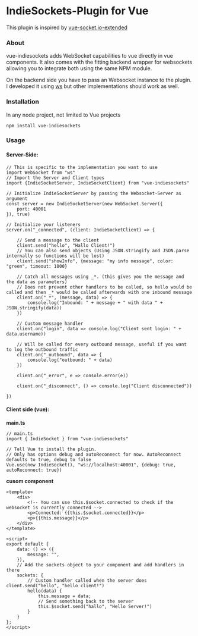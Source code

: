# IndieSockets-Plugin for Vue
This plugin is inspired by [vue-socket.io-extended](https://www.npmjs.com/package/vue-socket.io-extended)


### About

vue-indiesockets adds WebSocket capabilities to vue directly in vue components.
It also comes with the fitting backend wrapper for websockets allowing you to integrate both using the same NPM module.

On the backend side you have to pass an Websocket instance to the plugin. I developed it using [ws](https://www.npmjs.com/package/ws) but other implementations should work as well. 

### Installation

In any node project, not limited to Vue projects
```
npm install vue-indiesockets
```

### Usage

#### Server-Side:

```
// This is specific to the implementation you want to use
import WebSocket from "ws"
// Import the Server and Client types
import {IndieSocketServer, IndieSocketClient} from "vue-indiesockets"

// Initialize IndieSocketServer by passing the Websocket-Server as argument
const server = new IndieSocketServer(new WebSocket.Server({
	port: 40001
}), true)

// Initialize your listeners
server.on("_connected", (client: IndieSocketClient) => {
	
    // Send a message to the client
    client.send("hello", "Hallo Client!")
    // You can also send objects (Using JSON.stringify and JSON.parse internally so functions will be lost)
    client.send("showInfo", {message: "my info message", color: "green", timeout: 1000}

    // Catch all messages using _*. (this gives you the message and the data as parameters)
	// Does not prevent other handlers to be called, so hello would be called and then _* would be called afterwards with one inbound message
    client.on("_*", (message, data) => {
        console.log("Inbound: " + message + " with data " + JSON.stringify(data))
    })

    // Custom message handler
	client.on("login", data => console.log("Client sent login: " + data.username))

    // Will be called for every outbound message, useful if you want to log the outbound traffic
	client.on("_outbound", data => {
		console.log("outbound: " + data)
	})
    
    client.on("_error", e => console.error(e))
    
    client.on("_disconnect", () => console.log("Client disconnected"))
    
})
```


#### Client side (vue):


**main.ts**
```
// main.ts
import { IndieSocket } from "vue-indiesockets"

// Tell Vue to install the plugin.
// Only has options debug and autoReconnect for now. AutoReconnect defaults to true, debug to false
Vue.use(new IndieSocket(), "ws://localhost:40001", {debug: true, autoReconnect: true})
```

**cusom component**
```
<template>
	<div>
        <!-- You can use this.$socket.connected to check if the websocket is currently connected -->
        <p>Connected: {{this.$socket.connected}}</p>
        <p>{{this.message}}</p>
    </div>
</template>

<script>
export default {
	data: () => ({
		message: "",
	}),
	// Add the sockets object to your component and add handlers in there
    sockets: {
        // Custom handler called when the server does client.send("hello", "hello client!")
		hello(data) {
			this.message = data;
            // Send something back to the server
			this.$socket.send("hallo", "Hello Server!")
		}
	}
};
</script>
```


